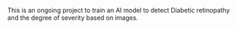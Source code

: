 This is an ongoing project to train an AI model to detect Diabetic retinopathy and the degree of severity based on images.
